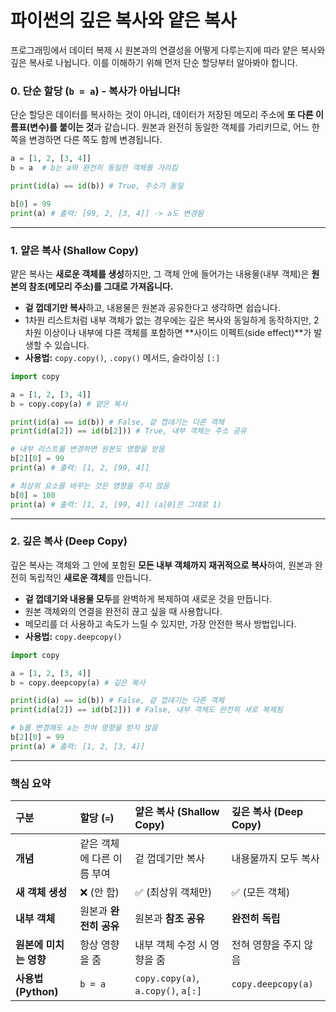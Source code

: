# 파이썬의 깊은 복사와 얕은 복사

프로그래밍에서 데이터 복제 시 원본과의 연결성을 어떻게 다루는지에 따라 얕은 복사와 깊은 복사로 나뉩니다. 이를 이해하기 위해 먼저 단순 할당부터 알아봐야 합니다.

### 0. 단순 할당 (`b = a`) - 복사가 아닙니다!

단순 할당은 데이터를 복사하는 것이 아니라, 데이터가 저장된 메모리 주소에 **또 다른 이름표(변수)를 붙이는 것**과 같습니다. 원본과 완전히 동일한 객체를 가리키므로, 어느 한쪽을 변경하면 다른 쪽도 함께 변경됩니다.

```python
a = [1, 2, [3, 4]]
b = a  # b는 a와 완전히 동일한 객체를 가리킴

print(id(a) == id(b)) # True, 주소가 동일

b[0] = 99
print(a) # 출력: [99, 2, [3, 4]] -> a도 변경됨
```

---

### 1. 얕은 복사 (Shallow Copy)

얕은 복사는 **새로운 객체를 생성**하지만, 그 객체 안에 들어가는 내용물(내부 객체)은 **원본의 참조(메모리 주소)를 그대로 가져옵니다.**

-   **겉 껍데기만 복사**하고, 내용물은 원본과 공유한다고 생각하면 쉽습니다.
-   1차원 리스트처럼 내부 객체가 없는 경우에는 깊은 복사와 동일하게 동작하지만, 2차원 이상이나 내부에 다른 객체를 포함하면 **사이드 이펙트(side effect)**가 발생할 수 있습니다.
-   **사용법:** `copy.copy()`, `.copy()` 메서드, 슬라이싱 `[:]`

```python
import copy

a = [1, 2, [3, 4]]
b = copy.copy(a) # 얕은 복사

print(id(a) == id(b)) # False, 겉 껍데기는 다른 객체
print(id(a[2]) == id(b[2])) # True, 내부 객체는 주소 공유

# 내부 리스트를 변경하면 원본도 영향을 받음
b[2][0] = 99
print(a) # 출력: [1, 2, [99, 4]]

# 최상위 요소를 바꾸는 것은 영향을 주지 않음
b[0] = 100
print(a) # 출력: [1, 2, [99, 4]] (a[0]은 그대로 1)
```

---

### 2. 깊은 복사 (Deep Copy)

깊은 복사는 객체와 그 안에 포함된 **모든 내부 객체까지 재귀적으로 복사**하여, 원본과 완전히 독립적인 **새로운 객체**를 만듭니다.

-   **겉 껍데기와 내용물 모두**를 완벽하게 복제하여 새로운 것을 만듭니다.
-   원본 객체와의 연결을 완전히 끊고 싶을 때 사용합니다.
-   메모리를 더 사용하고 속도가 느릴 수 있지만, 가장 안전한 복사 방법입니다.
-   **사용법:** `copy.deepcopy()`

```python
import copy

a = [1, 2, [3, 4]]
b = copy.deepcopy(a) # 깊은 복사

print(id(a) == id(b)) # False, 겉 껍데기는 다른 객체
print(id(a[2]) == id(b[2])) # False, 내부 객체도 완전히 새로 복제됨

# b를 변경해도 a는 전혀 영향을 받지 않음
b[2][0] = 99
print(a) # 출력: [1, 2, [3, 4]]
```

---

### **핵심 요약**

| 구분 | 할당 (`=`) | 얕은 복사 (Shallow Copy) | 깊은 복사 (Deep Copy) |
| :--- | :--- | :--- | :--- |
| **개념** | 같은 객체에 다른 이름 부여 | 겉 껍데기만 복사 | 내용물까지 모두 복사 |
| **새 객체 생성** | ❌ (안 함) | ✅ (최상위 객체만) | ✅ (모든 객체) |
| **내부 객체** | 원본과 **완전히 공유** | 원본과 **참조 공유** | **완전히 독립** |
| **원본에 미치는 영향** | 항상 영향을 줌 | 내부 객체 수정 시 영향을 줌 | 전혀 영향을 주지 않음 |
| **사용법 (Python)** | `b = a` | `copy.copy(a)`, `a.copy()`, `a[:]` | `copy.deepcopy(a)` |
